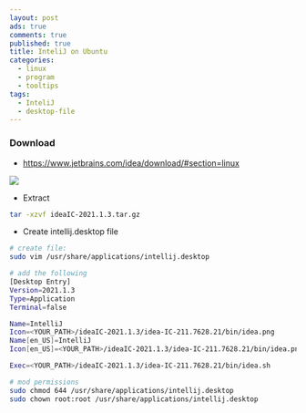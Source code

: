 ```yaml
---
layout: post
ads: true
comments: true
published: true
title: InteliJ on Ubuntu
categories:
  - linux
  - program
  - tooltips
tags:
  - InteliJ
  - desktop-file
---
```

### Download

- https://www.jetbrains.com/idea/download/#section=linux

![](https://i.imgur.com/xtVPKsQ.png)

- Extract

```bash
tar -xzvf ideaIC-2021.1.3.tar.gz
```

- Create intellij.desktop file

```bash
# create file:
sudo vim /usr/share/applications/intellij.desktop

# add the following
[Desktop Entry]
Version=2021.1.3
Type=Application
Terminal=false

Name=IntelliJ
Icon=<YOUR_PATH>/ideaIC-2021.1.3/idea-IC-211.7628.21/bin/idea.png
Name[en_US]=IntelliJ
Icon[en_US]=<YOUR_PATH>/ideaIC-2021.1.3/idea-IC-211.7628.21/bin/idea.png

Exec=<YOUR_PATH>/ideaIC-2021.1.3/idea-IC-211.7628.21/bin/idea.sh

# mod permissions
sudo chmod 644 /usr/share/applications/intellij.desktop
sudo chown root:root /usr/share/applications/intellij.desktop
```
